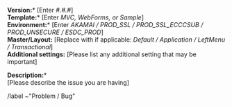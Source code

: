 **Version:*** [Enter *#.#.#*]  
**Template:*** [Enter *MVC, WebForms, or Sample*]  
**Environment:*** [Enter *AKAMAI / PROD_SSL / PROD_SSL_ECCCSUB / PROD_UNSECURE / ESDC_PROD*]  
**Master/Layout:** [Replace with if applicable: *Default / Application / LeftMenu / Transactional*]  
**Additional settings:** [Please list any additional setting that may be important]

**Description:***  
[Please describe the issue you are having]

/label ~"Problem / Bug" 